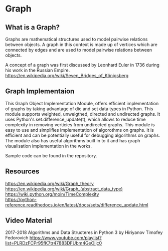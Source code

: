 # Graph
## What is a Graph?
Graphs are mathematical structures used to model pairwise relations between objects. A graph in this context is made up of 
vertices which are connected by edges and are used to model pairwise relations between objects. 

A concept of a graph was first discussed by Leonhard Euler in 1736 during his work in the Russian Empire.
https://en.wikipedia.org/wiki/Seven_Bridges_of_Königsberg

## Graph Implementaion
This Graph Object Implementation Module, offers efficient implementation of graphs by taking advantage of dic and set data
types in Python. This module supports weighted, unweigthed, directed and undirected graphs. It uses Python's set.difference_update(t), which allows to reduce time complexity in removing verticies from undirected graphs. This module is
easy to use and simplifies implementation of algorothms on graphs. It is efficient and can be potentially useful for debugging algorithms 
on graphs. The module also has useful algorithms built in to it and has graph visualisation implementation in the works.

Sample code can be found in the repository. 

## Resources
https://en.wikipedia.org/wiki/Graph_theory  
https://en.wikipedia.org/wiki/Graph_(abstract_data_type)  
https://wiki.python.org/moin/TimeComplexity  
https://python-reference.readthedocs.io/en/latest/docs/sets/difference_update.html

## Video Material
2017-2018 Algorithms and Data Structeres in Python 3 by Hiriyanov Timofey Fedorovich
https://www.youtube.com/playlist?list=PLRDzFCPr95fK7tr47883DFUbm4GeOjjc0
